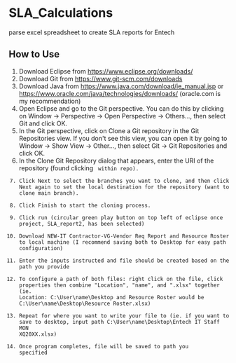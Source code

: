 # SLA_Calculations
parse excel spreadsheet to create SLA reports for Entech 

## How to Use 
1. Download Eclipse from https://www.eclipse.org/downloads/
2. Download Git from https://www.git-scm.com/downloads
3. Download Java from https://www.java.com/download/ie_manual.jsp or https://www.oracle.com/java/technologies/downloads/ (oracle.com is my recommendation)
4. Open Eclipse and go to the Git perspective. You can do this by clicking on Window -> Perspective -> Open Perspective -> Others..., then select Git and click OK.
5. In the Git perspective, click on Clone a Git repository in the Git Repositories view. If you don't see this view, you can open it by going to Window -> Show View -> Other..., then select Git -> Git Repositories and click OK.
6. In the Clone Git Repository dialog that appears, enter the URI of the repository (found clicking <Code> within repo).
7. Click Next to select the branches you want to clone, and then click Next again to set the local destination for the repository (want to clone main branch).
8. Click Finish to start the cloning process.
9. Click run (circular green play button on top left of eclipse once project, SLA_report2, has been selected)
10. Download NEW-IT Contractor-VG-Vendor Req Report and Resource Roster to local machine (I recommend saving both to Desktop for easy path configuration)
11. Enter the inputs instructed and file should be created based on the path you provide
12. To configure a path of both files: right click on the file, click properties then combine "Location", "name", and ".xlsx" together (ie. Location: C:\User\name\Desktop and Resource Roster would be C:\User\name\Desktop\Resource Roster.xlsx)
13. Repeat for where you want to write your file to (ie. if you want to save to desktop, input path C:\User\name\Desktop\Entech IT Staff MON XQ20XX.xlsx)
14. Once program completes, file will be saved to path you specified 
